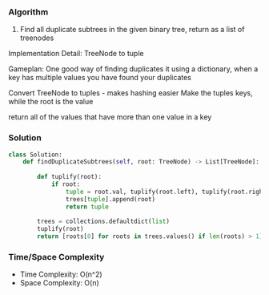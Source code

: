 ### Algorithm

1. Find all duplicate subtrees in the given binary tree, return as a list of treenodes

Implementation Detail: TreeNode to tuple 

Gameplan: 
One good way of finding duplicates it using a dictionary, when a key has multiple values you have found your duplicates 

Convert TreeNode to tuples - makes hashing easier 
Make the tuples keys, while the root is the value 

return all of the values that have more than one value in a key 


### Solution

```Python
class Solution:
    def findDuplicateSubtrees(self, root: TreeNode) -> List[TreeNode]:
        
        def tuplify(root):
            if root: 
                tuple = root.val, tuplify(root.left), tuplify(root.right)
                trees[tuple].append(root)
                return tuple 
        
        trees = collections.defaultdict(list)
        tuplify(root)
        return [roots[0] for roots in trees.values() if len(roots) > 1]
```

### Time/Space Complexity

-  Time Complexity: O(n^2)
- Space Complexity: O(n)
